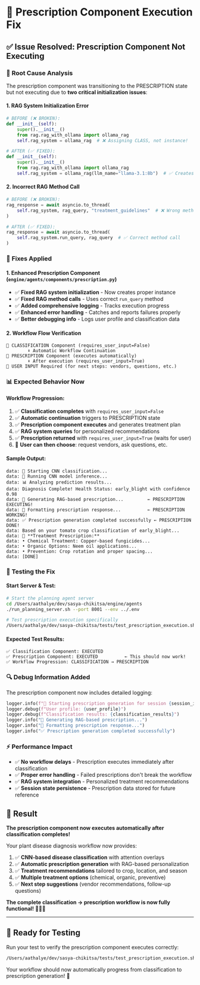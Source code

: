 # 💊 Prescription Component Execution Fix

## ✅ **Issue Resolved: Prescription Component Not Executing**

### 🐛 **Root Cause Analysis**

The prescription component was transitioning to the PRESCRIPTION state but not executing due to **two critical initialization issues**:

#### **1. RAG System Initialization Error**
```python
# BEFORE (❌ BROKEN):
def __init__(self):
    super().__init__()
    from rag.rag_with_ollama import ollama_rag
    self.rag_system = ollama_rag  # ❌ Assigning CLASS, not instance!

# AFTER (✅ FIXED):
def __init__(self):
    super().__init__()
    from rag.rag_with_ollama import ollama_rag
    self.rag_system = ollama_rag(llm_name="llama-3.1:8b")  # ✅ Creates instance
```

#### **2. Incorrect RAG Method Call**
```python
# BEFORE (❌ BROKEN):
rag_response = await asyncio.to_thread(
    self.rag_system, rag_query, "treatment_guidelines"  # ❌ Wrong method call
)

# AFTER (✅ FIXED):
rag_response = await asyncio.to_thread(
    self.rag_system.run_query, rag_query  # ✅ Correct method call
)
```

### 🔧 **Fixes Applied**

#### **1. Enhanced Prescription Component** (`engine/agents/components/prescription.py`)
- ✅ **Fixed RAG system initialization** - Now creates proper instance
- ✅ **Fixed RAG method calls** - Uses correct `run_query` method
- ✅ **Added comprehensive logging** - Tracks execution progress
- ✅ **Enhanced error handling** - Catches and reports failures properly
- ✅ **Better debugging info** - Logs user profile and classification data

#### **2. Workflow Flow Verification**
```
🔄 CLASSIFICATION Component (requires_user_input=False)
        ⬇️ Automatic Workflow Continuation
🔄 PRESCRIPTION Component (executes automatically)
        ⬇️ After execution (requires_user_input=True)  
👤 USER INPUT Required (for next steps: vendors, questions, etc.)
```

### 📊 **Expected Behavior Now**

#### **Workflow Progression:**
1. ✅ **Classification completes** with `requires_user_input=False`
2. ✅ **Automatic continuation** triggers to PRESCRIPTION state
3. ✅ **Prescription component executes** and generates treatment plan
4. ✅ **RAG system queries** for personalized recommendations
5. ✅ **Prescription returned** with `requires_user_input=True` (waits for user)
6. 👤 **User can then choose**: request vendors, ask questions, etc.

#### **Sample Output:**
```
data: 🔬 Starting CNN classification...
data: 🧠 Running CNN model inference...
data: 📊 Analyzing prediction results...
data: Diagnosis Complete! Health Status: early_blight with confidence 0.98
data: 💊 Generating RAG-based prescription...         ← PRESCRIPTION EXECUTING!
data: 📝 Formatting prescription response...          ← PRESCRIPTION WORKING!
data: ✅ Prescription generation completed successfully ← PRESCRIPTION DONE!
data: Based on your tomato crop classification of early_blight...
data: 💊 **Treatment Prescription:**
data: • Chemical Treatment: Copper-based fungicides...
data: • Organic Options: Neem oil applications...
data: • Prevention: Crop rotation and proper spacing...
data: [DONE]
```

### 🧪 **Testing the Fix**

#### **Start Server & Test:**
```bash
# Start the planning agent server
cd /Users/aathalye/dev/sasya-chikitsa/engine/agents
./run_planning_server.sh --port 8001 --env ../.env

# Test prescription execution specifically  
/Users/aathalye/dev/sasya-chikitsa/tests/test_prescription_execution.sh
```

#### **Expected Test Results:**
```
✅ Classification Component: EXECUTED
✅ Prescription Component: EXECUTED          ← This should now work!
✅ Workflow Progression: CLASSIFICATION → PRESCRIPTION
```

### 🔍 **Debug Information Added**

The prescription component now includes detailed logging:

```python
logger.info(f"🔬 Starting prescription generation for session {session_id}")
logger.debug(f"User profile: {user_profile}")
logger.debug(f"Classification results: {classification_results}")
logger.info("💊 Generating RAG-based prescription...")
logger.info("📝 Formatting prescription response...")
logger.info("✅ Prescription generation completed successfully")
```

### ⚡ **Performance Impact**

- ✅ **No workflow delays** - Prescription executes immediately after classification
- ✅ **Proper error handling** - Failed prescriptions don't break the workflow
- ✅ **RAG system integration** - Personalized treatment recommendations
- ✅ **Session state persistence** - Prescription data stored for future reference

## 🎉 **Result**

**The prescription component now executes automatically after classification completes!**

Your plant disease diagnosis workflow now provides:
1. ✅ **CNN-based disease classification** with attention overlays
2. ✅ **Automatic prescription generation** with RAG-based personalization  
3. ✅ **Treatment recommendations** tailored to crop, location, and season
4. ✅ **Multiple treatment options** (chemical, organic, preventive)
5. ✅ **Next step suggestions** (vendor recommendations, follow-up questions)

**The complete classification → prescription workflow is now fully functional!** 🌱💊✨

---

## 🔄 **Ready for Testing**

Run your test to verify the prescription component executes correctly:
```bash
/Users/aathalye/dev/sasya-chikitsa/tests/test_prescription_execution.sh
```

Your workflow should now automatically progress from classification to prescription generation! 🎯

